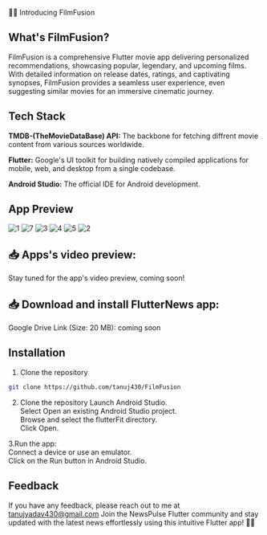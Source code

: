 📰📱 Introducing FilmFusion

##  What's FilmFusion?
FilmFusion is a comprehensive Flutter movie app delivering personalized recommendations, showcasing popular, legendary, and upcoming films. With detailed information on release dates, ratings, and captivating synopses, FilmFusion provides a seamless user experience, even suggesting similar movies for an immersive cinematic journey.

## Tech Stack

**TMDB-(TheMovieDataBase) API:** The backbone for fetching diffrent movie content from various sources worldwide.

**Flutter:** Google's UI toolkit for building natively compiled applications for mobile, web, and desktop from a single codebase.

**Android Studio:** The official IDE for Android development.

## App Preview
![1](https://github.com/tanuj430/FilmFusion/assets/71175428/72478d35-0f9b-4b7a-ab87-aa24cdd3208c)
![7](https://github.com/tanuj430/FilmFusion/assets/71175428/214b4c7e-01a7-474f-9928-86820a5c2a44)
![3](https://github.com/tanuj430/FilmFusion/assets/71175428/3f58aff7-fb22-4544-b15d-6ee30a543f5d)
![4](https://github.com/tanuj430/FilmFusion/assets/71175428/10835c1b-be19-41e2-b3d0-2963846706a2)
![5](https://github.com/tanuj430/FilmFusion/assets/71175428/5eb83bf2-89c4-486f-a668-a02588debfba)
![2](https://github.com/tanuj430/FilmFusion/assets/71175428/a77c343b-917f-497c-ba01-e248e89e5b34)


## 📥 Apps's video preview:
Stay tuned for the app's video preview, coming soon!

## 📥 Download and install FlutterNews app:

Google Drive Link (Size: 20 MB):
coming soon

## Installation

1. Clone the repository

```bash
git clone https://github.com/tanuj430/FilmFusion
```
2. Clone the repository
   Launch Android Studio.\
   Select Open an existing Android Studio project.\
   Browse and select the flutterFit directory.\
   Click Open.

3.Run the app:\
Connect a device or use an emulator.\
Click on the Run button in Android Studio.

## Feedback
If you have any feedback, please reach out to me at tanujyadav430@gmail.com
Join the NewsPulse Flutter community and stay updated with the latest news effortlessly using this intuitive Flutter app! 📰📱
